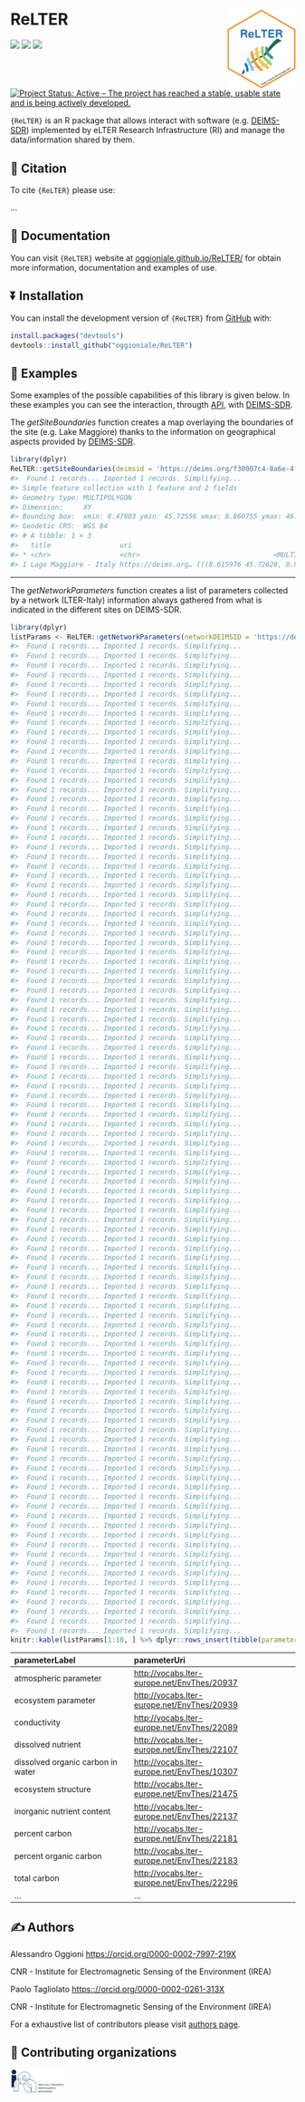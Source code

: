 
<!-- README.md is generated from README.Rmd. Please edit that file -->

# ReLTER <img src='man/figures/logo.png' align="right" height="139" />

<!-- badges: start -->
<!-- other badges https://github.com/GuangchuangYu/badger -->

[![](https://img.shields.io/badge/devel%20version-0.1.1-blue.svg)](https://github.com/oggioniale/ReLTER)
[![](https://img.shields.io/github/languages/code-size/oggioniale/ReLTER.svg)](https://github.com/oggioniale/ReLTER)
[![](https://img.shields.io/github/last-commit/oggioniale/ReLTER.svg)](https://github.com/oggioniale/ReLTER/commits/main)
[![Project Status: Active – The project has reached a stable, usable
state and is being actively
developed.](https://www.repostatus.org/badges/latest/active.svg)](https://www.repostatus.org/#active)
<!-- badges: end -->

`{ReLTER}` is an R package that allows interact with software
(e.g. [DEIMS-SDR](https://deims.org/)) implemented by eLTER Research
Infrastructure (RI) and manage the data/information shared by them.

<!-- about the icons https://github.com/ikatyang/emoji-cheat-sheet  -->

## :notebook_with_decorative_cover: Citation

To cite `{ReLTER}` please use:

…

## :book: Documentation

You can visit `{ReLTER}` website at
[oggioniale.github.io/ReLTER/](https://oggioniale.github.io/ReLTER/) for
obtain more information, documentation and examples of use.

## :arrow_double_down: Installation

You can install the development version of `{ReLTER}` from
[GitHub](https://github.com/oggioniale/ReLTER) with:

``` r
install.packages("devtools")
devtools::install_github("oggioniale/ReLTER")
```

## :memo: Examples

Some examples of the possible capabilities of this library is given
below. In these examples you can see the interaction, througth
[API](https://deims.org/api), with [DEIMS-SDR](https://deims.org/).

The *getSiteBoundaries* function creates a map overlaying the boundaries
of the site (e.g. Lake Maggiore) thanks to the information on
geographical aspects provided by [DEIMS-SDR](https://deims.org/).

``` r
library(dplyr)
ReLTER::getSiteBoundaries(deimsid = 'https://deims.org/f30007c4-8a6e-4f11-ab87-569db54638fe')
#>  Found 1 records... Imported 1 records. Simplifying...
#> Simple feature collection with 1 feature and 2 fields
#> Geometry type: MULTIPOLYGON
#> Dimension:     XY
#> Bounding box:  xmin: 8.47803 ymin: 45.72556 xmax: 8.860755 ymax: 46.18081
#> Geodetic CRS:  WGS 84
#> # A tibble: 1 × 3
#>   title                 uri                                           boundaries
#> * <chr>                 <chr>                                 <MULTIPOLYGON [°]>
#> 1 Lago Maggiore - Italy https://deims.org… (((8.615976 45.72628, 8.614418 45.72…
```

------------------------------------------------------------------------

The *getNetworkParameters* function creates a list of parameters
collected by a network (LTER-Italy) information always gathered from
what is indicated in the different sites on DEIMS-SDR.

``` r
library(dplyr)
listParams <- ReLTER::getNetworkParameters(networkDEIMSID = 'https://deims.org/network/7fef6b73-e5cb-4cd2-b438-ed32eb1504b3')
#>  Found 1 records... Imported 1 records. Simplifying...
#>  Found 1 records... Imported 1 records. Simplifying...
#>  Found 1 records... Imported 1 records. Simplifying...
#>  Found 1 records... Imported 1 records. Simplifying...
#>  Found 1 records... Imported 1 records. Simplifying...
#>  Found 1 records... Imported 1 records. Simplifying...
#>  Found 1 records... Imported 1 records. Simplifying...
#>  Found 1 records... Imported 1 records. Simplifying...
#>  Found 1 records... Imported 1 records. Simplifying...
#>  Found 1 records... Imported 1 records. Simplifying...
#>  Found 1 records... Imported 1 records. Simplifying...
#>  Found 1 records... Imported 1 records. Simplifying...
#>  Found 1 records... Imported 1 records. Simplifying...
#>  Found 1 records... Imported 1 records. Simplifying...
#>  Found 1 records... Imported 1 records. Simplifying...
#>  Found 1 records... Imported 1 records. Simplifying...
#>  Found 1 records... Imported 1 records. Simplifying...
#>  Found 1 records... Imported 1 records. Simplifying...
#>  Found 1 records... Imported 1 records. Simplifying...
#>  Found 1 records... Imported 1 records. Simplifying...
#>  Found 1 records... Imported 1 records. Simplifying...
#>  Found 1 records... Imported 1 records. Simplifying...
#>  Found 1 records... Imported 1 records. Simplifying...
#>  Found 1 records... Imported 1 records. Simplifying...
#>  Found 1 records... Imported 1 records. Simplifying...
#>  Found 1 records... Imported 1 records. Simplifying...
#>  Found 1 records... Imported 1 records. Simplifying...
#>  Found 1 records... Imported 1 records. Simplifying...
#>  Found 1 records... Imported 1 records. Simplifying...
#>  Found 1 records... Imported 1 records. Simplifying...
#>  Found 1 records... Imported 1 records. Simplifying...
#>  Found 1 records... Imported 1 records. Simplifying...
#>  Found 1 records... Imported 1 records. Simplifying...
#>  Found 1 records... Imported 1 records. Simplifying...
#>  Found 1 records... Imported 1 records. Simplifying...
#>  Found 1 records... Imported 1 records. Simplifying...
#>  Found 1 records... Imported 1 records. Simplifying...
#>  Found 1 records... Imported 1 records. Simplifying...
#>  Found 1 records... Imported 1 records. Simplifying...
#>  Found 1 records... Imported 1 records. Simplifying...
#>  Found 1 records... Imported 1 records. Simplifying...
#>  Found 1 records... Imported 1 records. Simplifying...
#>  Found 1 records... Imported 1 records. Simplifying...
#>  Found 1 records... Imported 1 records. Simplifying...
#>  Found 1 records... Imported 1 records. Simplifying...
#>  Found 1 records... Imported 1 records. Simplifying...
#>  Found 1 records... Imported 1 records. Simplifying...
#>  Found 1 records... Imported 1 records. Simplifying...
#>  Found 1 records... Imported 1 records. Simplifying...
#>  Found 1 records... Imported 1 records. Simplifying...
#>  Found 1 records... Imported 1 records. Simplifying...
#>  Found 1 records... Imported 1 records. Simplifying...
#>  Found 1 records... Imported 1 records. Simplifying...
#>  Found 1 records... Imported 1 records. Simplifying...
#>  Found 1 records... Imported 1 records. Simplifying...
#>  Found 1 records... Imported 1 records. Simplifying...
#>  Found 1 records... Imported 1 records. Simplifying...
#>  Found 1 records... Imported 1 records. Simplifying...
#>  Found 1 records... Imported 1 records. Simplifying...
#>  Found 1 records... Imported 1 records. Simplifying...
#>  Found 1 records... Imported 1 records. Simplifying...
#>  Found 1 records... Imported 1 records. Simplifying...
#>  Found 1 records... Imported 1 records. Simplifying...
#>  Found 1 records... Imported 1 records. Simplifying...
#>  Found 1 records... Imported 1 records. Simplifying...
#>  Found 1 records... Imported 1 records. Simplifying...
#>  Found 1 records... Imported 1 records. Simplifying...
#>  Found 1 records... Imported 1 records. Simplifying...
#>  Found 1 records... Imported 1 records. Simplifying...
#>  Found 1 records... Imported 1 records. Simplifying...
#>  Found 1 records... Imported 1 records. Simplifying...
#>  Found 1 records... Imported 1 records. Simplifying...
#>  Found 1 records... Imported 1 records. Simplifying...
#>  Found 1 records... Imported 1 records. Simplifying...
#>  Found 1 records... Imported 1 records. Simplifying...
#>  Found 1 records... Imported 1 records. Simplifying...
#>  Found 1 records... Imported 1 records. Simplifying...
#>  Found 1 records... Imported 1 records. Simplifying...
#>  Found 1 records... Imported 1 records. Simplifying...
#>  Found 1 records... Imported 1 records. Simplifying...
#>  Found 1 records... Imported 1 records. Simplifying...
#>  Found 1 records... Imported 1 records. Simplifying...
#>  Found 1 records... Imported 1 records. Simplifying...
#>  Found 1 records... Imported 1 records. Simplifying...
#>  Found 1 records... Imported 1 records. Simplifying...
#>  Found 1 records... Imported 1 records. Simplifying...
#>  Found 1 records... Imported 1 records. Simplifying...
#>  Found 1 records... Imported 1 records. Simplifying...
#>  Found 1 records... Imported 1 records. Simplifying...
#>  Found 1 records... Imported 1 records. Simplifying...
#>  Found 1 records... Imported 1 records. Simplifying...
#>  Found 1 records... Imported 1 records. Simplifying...
#>  Found 1 records... Imported 1 records. Simplifying...
#>  Found 1 records... Imported 1 records. Simplifying...
#>  Found 1 records... Imported 1 records. Simplifying...
#>  Found 1 records... Imported 1 records. Simplifying...
#>  Found 1 records... Imported 1 records. Simplifying...
#>  Found 1 records... Imported 1 records. Simplifying...
#>  Found 1 records... Imported 1 records. Simplifying...
#>  Found 1 records... Imported 1 records. Simplifying...
#>  Found 1 records... Imported 1 records. Simplifying...
#>  Found 1 records... Imported 1 records. Simplifying...
#>  Found 1 records... Imported 1 records. Simplifying...
#>  Found 1 records... Imported 1 records. Simplifying...
knitr::kable(listParams[1:10, ] %>% dplyr::rows_insert(tibble(parameterLabel = "...", parameterUri = "...")))
```

| parameterLabel                    | parameterUri                                  |
|:----------------------------------|:----------------------------------------------|
| atmospheric parameter             | <http://vocabs.lter-europe.net/EnvThes/20937> |
| ecosystem parameter               | <http://vocabs.lter-europe.net/EnvThes/20939> |
| conductivity                      | <http://vocabs.lter-europe.net/EnvThes/22089> |
| dissolved nutrient                | <http://vocabs.lter-europe.net/EnvThes/22107> |
| dissolved organic carbon in water | <http://vocabs.lter-europe.net/EnvThes/10307> |
| ecosystem structure               | <http://vocabs.lter-europe.net/EnvThes/21475> |
| inorganic nutrient content        | <http://vocabs.lter-europe.net/EnvThes/22137> |
| percent carbon                    | <http://vocabs.lter-europe.net/EnvThes/22181> |
| percent organic carbon            | <http://vocabs.lter-europe.net/EnvThes/22183> |
| total carbon                      | <http://vocabs.lter-europe.net/EnvThes/22296> |
| …                                 | …                                             |

## :writing_hand: Authors

Alessandro Oggioni <https://orcid.org/0000-0002-7997-219X>

CNR - Institute for Electromagnetic Sensing of the Environment (IREA)

<!-- Add authors, reviewers including those who, within eLTER network, reviewed the package and add acknowledgements 
     in accordance with this https://ropensci.org/blog/2018/03/16/thanking-reviewers-in-metadata/ and this
     https://devguide.ropensci.org/building.html#authorship.
     Add the same in DESCRIPTION file -->

Paolo Tagliolato <https:://orcid.org/0000-0002-0261-313X>

CNR - Institute for Electromagnetic Sensing of the Environment (IREA)

For a exhaustive list of contributors please visit [authors
page](https://oggioniale.github.io/ReLTER/authors).

## :office: Contributing organizations

<a href="http://www.irea.cnr.it/en/"><img src="man/figures/irea_logo.png" height="40" align="left" /></a>

